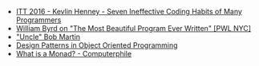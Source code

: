* [ITT 2016 - Kevlin Henney - Seven Ineffective Coding Habits of Many Programmers](https://www.youtube.com/watch?v=ZsHMHukIlJY)
* [William Byrd on "The Most Beautiful Program Ever Written" [PWL NYC]](https://www.youtube.com/watch?v=OyfBQmvr2Hc)
* ["Uncle" Bob Martin](https://www.youtube.com/watch?v=QHnLmvDxGTY)
* [Design Patterns in Object Oriented Programming](https://www.youtube.com/playlist?list=PLrhzvIcii6GNjpARdnO4ueTUAVR9eMBpc)
* [What is a Monad? - Computerphile](https://www.youtube.com/watch?v=t1e8gqXLbsU)
